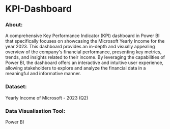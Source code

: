 # KPI-Dashboard

###  About:
A comprehensive Key Performance Indicator (KPI) dashboard in Power BI that specifically focuses on showcasing the Microsoft Yearly Income for the year 2023. This dashboard provides an in-depth and visually appealing overview of the company's financial performance, presenting key metrics, trends, and insights related to their income. By leveraging the capabilities of Power BI, the dashboard offers an interactive and intuitive user experience, allowing stakeholders to explore and analyze the financial data in a meaningful and informative manner.

### Dataset:
Yearly Income of Microsoft - 2023 (Q2)

### Data Visualisation Tool:
Power BI

